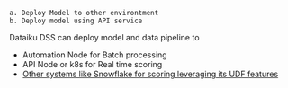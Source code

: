 ```
a. Deploy Model to other environtment
b. Deploy model using API service
```
Dataiku DSS can deploy model and data pipeline to
- Automation Node for Batch processing
- API Node or k8s for Real time scoring
- [Other systems like Snowflake for scoring leveraging its UDF features](https://youtu.be/kETPdmRRQiA?t=361)